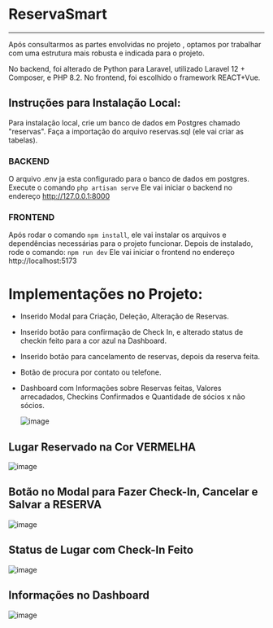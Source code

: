 # ReservaSmart
---

Após consultarmos as partes envolvidas no projeto , optamos por trabalhar com uma estrutura mais robusta e indicada para o projeto.

No backend, foi alterado de Python para Laravel, utilizado Laravel 12 + Composer, e PHP 8.2.
No frontend, foi escolhido o framework REACT+Vue.


## Instruções para Instalação Local:
Para instalação local, crie um banco de dados em Postgres chamado "reservas".
Faça a importação do arquivo reservas.sql (ele vai criar as tabelas).


### BACKEND
O arquivo .env ja esta configurado para o banco de dados em postgres. 
Execute o comando `php artisan serve`
Ele vai iniciar o backend no endereço http://127.0.0.1:8000

### FRONTEND 
Após rodar o comando `npm install`, ele vai instalar os arquivos e dependências necessárias para o projeto funcionar.
Depois de instalado, rode o comando: `npm run dev` 
Ele vai iniciar o frontend no endereço http://localhost:5173 

# Implementações no Projeto:
- Inserido Modal para Criação, Deleção, Alteração de Reservas.
- Inserido botão para confirmação de Check In, e alterado status de checkin feito para a cor azul na Dashboard.
- Inserido botão para cancelamento de reservas, depois da reserva feita.
- Botão de procura por contato ou telefone.
- Dashboard com Informações sobre Reservas feitas, Valores arrecadados, Checkins Confirmados e Quantidade de sócios x não sócios.

  ![image](https://github.com/user-attachments/assets/a2cb62b7-5a9a-47c4-af66-6c6ae07362af)


## Lugar Reservado na Cor VERMELHA

![image](https://github.com/user-attachments/assets/d6a09c27-bdcb-42c1-b774-9aca099750c5)


## Botão no Modal para Fazer Check-In, Cancelar e Salvar a RESERVA

![image](https://github.com/user-attachments/assets/35e78a7f-e099-4d9b-b1c8-6ff9cc0bfb69)


## Status de Lugar com Check-In Feito 

![image](https://github.com/user-attachments/assets/af11755b-ea49-4888-87e9-9fa6a8062fde)


## Informações no Dashboard

![image](https://github.com/user-attachments/assets/34ac4468-d598-4190-8e61-e61f862c3dd9)


